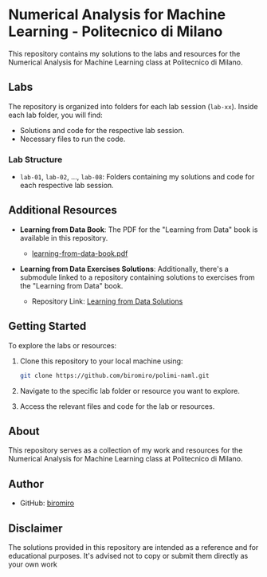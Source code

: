 # Numerical Analysis for Machine Learning - Politecnico di Milano

This repository contains my solutions to the labs and resources for the Numerical Analysis for Machine Learning class at Politecnico di Milano.

## Labs

The repository is organized into folders for each lab session (`lab-xx`). Inside each lab folder, you will find:

- Solutions and code for the respective lab session.
- Necessary files to run the code.

### Lab Structure

- `lab-01`, `lab-02`, ..., `lab-08`: Folders containing my solutions and code for each respective lab session.

## Additional Resources

- **Learning from Data Book**: The PDF for the "Learning from Data" book is available in this repository.
  - [learning-from-data-book.pdf](learning-from-data-book.pdf)

- **Learning from Data Exercises Solutions**: Additionally, there's a submodule linked to a repository containing solutions to exercises from the "Learning from Data" book.
  - Repository Link: [Learning from Data Solutions](https://github.com/niuers/Linear-Algebra-and-Learning-from-Data/tree/4a9f152e15688f9984f67672481206ada5f3f3a5)

## Getting Started

To explore the labs or resources:

1. Clone this repository to your local machine using:
    ```bash
    git clone https://github.com/biromiro/polimi-naml.git
    ```

2. Navigate to the specific lab folder or resource you want to explore.

3. Access the relevant files and code for the lab or resources.

## About

This repository serves as a collection of my work and resources for the Numerical Analysis for Machine Learning class at Politecnico di Milano.

## Author

- GitHub: [biromiro](https://github.com/biromiro)

## Disclaimer

The solutions provided in this repository are intended as a reference and for educational purposes. It's advised not to copy or submit them directly as your own work
